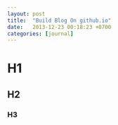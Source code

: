 ```yaml
---
layout: post
title:  "Build Blog On github.io"
date:   2013-12-23 00:18:23 +0700
categories: [journal]
---
```


# H1

## H2

### H3